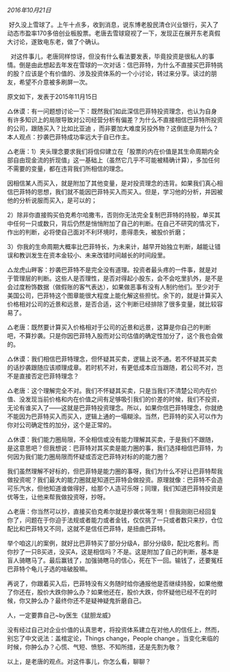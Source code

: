 _2016年10月21日_

 好久没上雪球了。上午十点多，收到消息，说东博老股民清仓兴业银行，买入了动态市盈率170多倍创业板股票。老唐去雪球窥视了一下，发现正在展开东老真假大讨论，遂致电东老，做了个确认。

  对这件事儿，老唐同样惊讶，但没有什么看法要发表，毕竟投资是很私人的事情。倒是由此想起去年发在雪球的一次对话：信巴菲特，为什么不直接买巴菲特挑的股？应该是个有价值的、涉及投资体系的一个小讨论，转过来分享。读过的朋友，希望不介意被多刷屏一次。

原文如下，发表于2015年11月15日

△休谟：有一问题想讨论一下：既然我们如此深信巴菲特投资理念，也认为自身有许多知识上的局限导致对公司经营分析有偏差？为什么不直接相信巴菲特所投资的公司，跟随买入？比如比亚迪 ，而非要加大难度另投外物？这倒底是为什么？本人观点：抄袭巴菲特成功率远大于自已作主。

△老唐：1）夹头理念要求我们将信仰建立在「股票的内在价值是其生命周期内全部自由现金流的折现值」这一基础上（虽然它几乎不可能被精确计算），多加任何不需要的变量，都在违背我们所相信的理念。

因相信某人而买入，就是附加了其他变量，是对投资理念的违背。如果我们真心相信巴菲特的思想，我们就不能因巴菲特买入而买入。但是，学习他的分析，并因被他的分析说服而买入，是可以的；

2）除非你直接购买伯克希尔哈撒韦，否则你无法完全复制巴菲特的持股，单买其中任何一只或数只，背后仍然是悄悄附加了自己的判断。在自己不研究的情况下，作出的判断，必将使自己面对不利环境时，患得患失，被股价折磨；

3）你我的生命周期大概率比巴菲特长，为未来计，越早开始独立判断，越能让错误和教训发生在资本金较小、未来改错时间越长的时间段里。

△龙虎山畔客：抄袭巴菲特不是完全没有道理。投资者最头疼的一件事，就是对于管理层的判断。这些人是否理性，是否对得起小股东，会不会吃里扒外，是不是会过度粉饰数据（做假账的客气表达），如果做恶事有没有人制约他们。至少对于美国公司，巴菲特这个图章能很大程度上能化解这些担忧。余下的，就是计算买入价格相对公司的近景和远景，是否合适，这个判断已经排除了很多变量，就比较容易了。

△老唐：既然要计算买入价格相对于公司的近景和远景，这算是你自己的判断吧，不算抄袭。只是你因巴菲特入股而对公司估值的确定性加分了，这个我也会做的。

△休谟：我们相信巴菲特理念，但怀疑其买卖，逻辑上说不通。若不怀疑其买卖的话抄袭跟随应该顺理成章。若时机不对，有更低成本应当跟随，若公司不对，岂不是直接否定巴菲特理念？

△老唐：这个理解完全不对。我们不怀疑其买卖，只是当我们不清楚公司内在价值、没发现当前价格和内在价值之间有足够吸引我们的价差的时候，我们不投资，无论有谁买入了——这就是巴菲特投资理念。所以，如果你信巴菲特理念，你就绝不能因为巴菲特买入而买入，逻辑上通的一塌糊涂。当然，巴菲特的买入可以作为你对公司确定性的加分，这个是正常的。

△休谟：我们能力圈局限，不全相信或没有能力理解其买卖，于是我们不跟随，是这意思吧？但我想说：巴菲特对其买卖是能力圈的事，我们选择相信巴菲特，为何因为我们能力圈局限而怀疑或否定巴菲特对标的的能力圈？

我们虽然理解不好标的，但巴菲特是能力圈的事呀，我们为什么不好让巴菲特帮我做投资呢？我们最大的能力圈就是知道巴菲特会做投资。原理就像：巴菲特不会造可乐汽水，但他知道谁做得好，给那个人造可乐呀；同理，我们知道巴菲特投资是优等生，让他来帮我做投资呀，抄呀。

△老唐：你当然可以抄，直接买伯克希尔就是抄袭优等生啊！但我刚刚已经回复你了，问题在于你迫于法规或者能力或者金钱，仅仅挑了一只或者数只来抄，仓位配比和巴菲特又不同，这就不是信任巴菲特，是扭曲巴菲特。

举个咱这儿的案例，就好比巴菲特买了部分分级A，部分分级B，配比吃套利。而你抄了一只B买进，没买A，这是相信吗？不是。这是附加了自己的判断，基本是盲人骑瞎马了。最后赢钱了，加强骑瞎马的信心，死在下一回。输钱了，还要冤枉巴菲特个龟儿子选的啥破股嘛。

再说了，你跟着买入后，巴菲特没有义务随时给你通报他是否继续持股，如果他撤了你还在，股价大跌你肿么办？如果他还在，股价大跌，你怀疑他已经不在的时候，你又肿么办？最终你还不是疑神疑鬼折磨自己。

人，一定要靠自己~by医生《鼠胆龙威》

没有经过自己对企业价值的认真思考，将投资体系建立在对他人的信任上，然而，别忘了中文说法：盖棺定论，Things change，People change 。当变化来临的时候，你肿么办？心慌、气短、愤怒、不知所措，还是先割为敬？

以上，是老唐的观点。对这件事儿，你怎么看，聊聊？